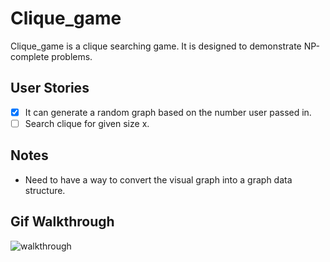 # Clique_game

Clique_game is a clique searching game. It is designed to demonstrate NP-complete problems.

## User Stories
- [x] It can generate a random graph based on the number user passed in.
- [ ] Search clique for given size x.

## Notes
- Need to have a way to convert the visual graph into a graph data structure.

## Gif Walkthrough
![walkthrough](alpha_graph_generator)



